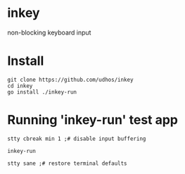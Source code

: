 # inkey
non-blocking keyboard input

# Install

    git clone https://github.com/udhos/inkey
    cd inkey
    go install ./inkey-run

# Running 'inkey-run' test app

    stty cbreak min 1 ;# disable input buffering

    inkey-run

    stty sane ;# restore terminal defaults
